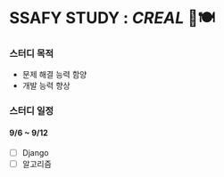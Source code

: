 # SSAFY STUDY : *CREAL* 🥣🍽

### 스터디 목적

- 문제 해결 능력 함양
- 개발 능력 향상



### 스터디 일정

#### 9/6 ~ 9/12

- [ ] Django
- [ ] 알고리즘
